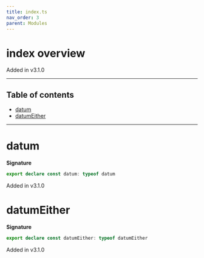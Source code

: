 ```yaml
---
title: index.ts
nav_order: 3
parent: Modules
---
```


# index overview

Added in v3.1.0

---

<h2 class="text-delta">Table of contents</h2>

- [datum](#datum)
- [datumEither](#datumeither)

---

# datum

**Signature**

```ts
export declare const datum: typeof datum
```

Added in v3.1.0

# datumEither

**Signature**

```ts
export declare const datumEither: typeof datumEither
```

Added in v3.1.0
